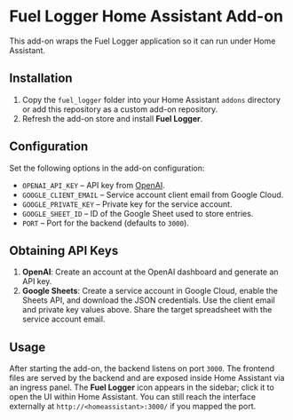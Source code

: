 # Fuel Logger Home Assistant Add-on

This add-on wraps the Fuel Logger application so it can run under Home Assistant.

## Installation

1. Copy the `fuel_logger` folder into your Home Assistant `addons` directory
   or add this repository as a custom add-on repository.
2. Refresh the add-on store and install **Fuel Logger**.

## Configuration

Set the following options in the add-on configuration:

- `OPENAI_API_KEY` – API key from [OpenAI](https://platform.openai.com/).
- `GOOGLE_CLIENT_EMAIL` – Service account client email from Google Cloud.
- `GOOGLE_PRIVATE_KEY` – Private key for the service account.
- `GOOGLE_SHEET_ID` – ID of the Google Sheet used to store entries.
- `PORT` – Port for the backend (defaults to `3000`).

## Obtaining API Keys

1. **OpenAI**: Create an account at the OpenAI dashboard and generate an API key.
2. **Google Sheets**: Create a service account in Google Cloud, enable the Sheets API, and
   download the JSON credentials. Use the client email and private key values above. Share
   the target spreadsheet with the service account email.

## Usage

After starting the add-on, the backend listens on port `3000`. The frontend files are
served by the backend and are exposed inside Home Assistant via an ingress panel.
The **Fuel Logger** icon appears in the sidebar; click it to open the UI within
Home Assistant. You can still reach the interface externally at
`http://<homeassistant>:3000/` if you mapped the port.


